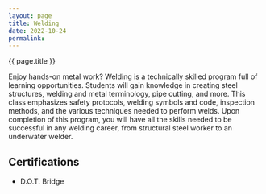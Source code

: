 ```yaml
---
layout: page
title: Welding
date: 2022-10-24
permalink:
---
```


{{ page.title }}

Enjoy hands-on metal work? Welding is a technically skilled program full of learning opportunities. Students will gain knowledge in creating steel structures, welding and metal terminology, pipe cutting, and more. This class emphasizes safety protocols, welding symbols and code, inspection methods, and the various techniques needed to perform welds. Upon completion of this program, you will have all the skills needed to be successful in any welding career, from structural steel worker to an underwater welder.

## Certifications
- D.O.T. Bridge